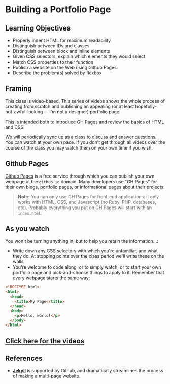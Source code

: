 # Building a Portfolio Page

## Learning Objectives

- Properly indent HTML for maximum readability
- Distinguish between IDs and classes
- Distinguish between block and inline elements
- Given CSS selectors, explain which elements they would select
- Match CSS properties to their function
- Publish a website on the Web using Github Pages
- Describe the problem(s) solved by flexbox

## Framing

This class is video-based. This series of videos shows the whole process of creating from scratch and publishing an appealing (or at least hopefully-not-awful-looking -- I'm not a designer) portfolio page.

This is intended both to introduce GH Pages and review the basics of HTML and CSS.

We will periodically sync up as a class to discuss and answer questions. You can watch at your own pace. If you don't get through all videos over the course of the class you may watch them on your own time if you wish.

## Github Pages

[Github Pages](https://pages.github.com/) is a free service through which you can publish your own webpage at the `github.io` domain. Many developers use "GH Pages" for their own blogs, portfolio pages, or informational pages about their projects.

> **Note:** You can only use GH Pages for front-end applications: it only works with HTML, CSS, and Javascript (no Ruby, PHP, databases, etc). Probably everything you put on GH Pages will start with an `index.html`.

## As you watch

You won't be turning anything in, but to help you retain the information...:

- Write down any CSS selectors with which you're unfamiliar, and what they do. At stopping points over the class period we'll write these on the walls.
- You're welcome to code along, or to simply watch, or to start your own portfolio page and pick-and-choose things to apply to it. Remember that every webpage starts the same way:

```html
<!DOCTYPE html>
<html>
  <head>
    <title>My Page</title>
  </head>
  <body>
    <p>Hello, world!</p>
  </body>
</html>
```

## [Click here for the videos](https://www.youtube.com/playlist?list=PLae1he6d1WIlAWnbAMIWFzL0ibaKr4q-P)

## References

- [**Jekyll**](http://jekyllrb.com/) is supported by Github, and dramatically streamlines the process of making a multi-page website.
